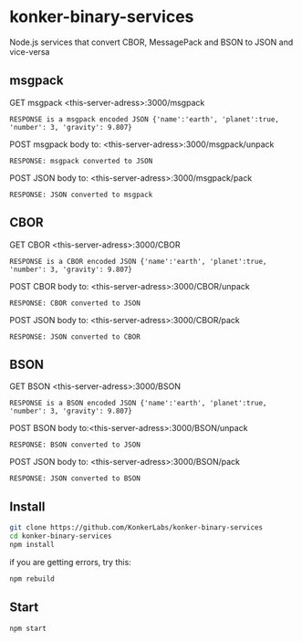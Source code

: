 # konker-binary-services

Node.js services that convert CBOR, MessagePack and BSON  to JSON and vice-versa
 
 ## msgpack
 GET msgpack \<this-server-adress\>:3000/msgpack
 
    RESPONSE is a msgpack encoded JSON {'name':'earth', 'planet':true, 'number': 3, 'gravity': 9.807}
 
 POST msgpack body to: \<this-server-adress\>:3000/msgpack/unpack
 
    RESPONSE: msgpack converted to JSON 
 
 
 POST JSON body to: \<this-server-adress\>:3000/msgpack/pack
 
    RESPONSE: JSON converted to msgpack 
 
 
 ## CBOR
 GET CBOR \<this-server-adress\>:3000/CBOR
 
    RESPONSE is a CBOR encoded JSON {'name':'earth', 'planet':true, 'number': 3, 'gravity': 9.807}
 
 POST CBOR body to: \<this-server-adress\>:3000/CBOR/unpack
 
    RESPONSE: CBOR converted to JSON 
 
 
 POST JSON body to: \<this-server-adress\>:3000/CBOR/pack
 
    RESPONSE: JSON converted to CBOR 
 
  
 ## BSON
 GET BSON \<this-server-adress\>:3000/BSON
 
    RESPONSE is a BSON encoded JSON {'name':'earth', 'planet':true, 'number': 3, 'gravity': 9.807}
 
 POST BSON body to:\<this-server-adress\>:3000/BSON/unpack
 
    RESPONSE: BSON converted to JSON
 
 POST JSON body to: \<this-server-adress\>:3000/BSON/pack
 
    RESPONSE: JSON converted to BSON 

## Install

```sh
git clone https://github.com/KonkerLabs/konker-binary-services
cd konker-binary-services
npm install
```
if you are getting errors, try this:
```sh
npm rebuild
```
## Start

```sh
npm start
```
